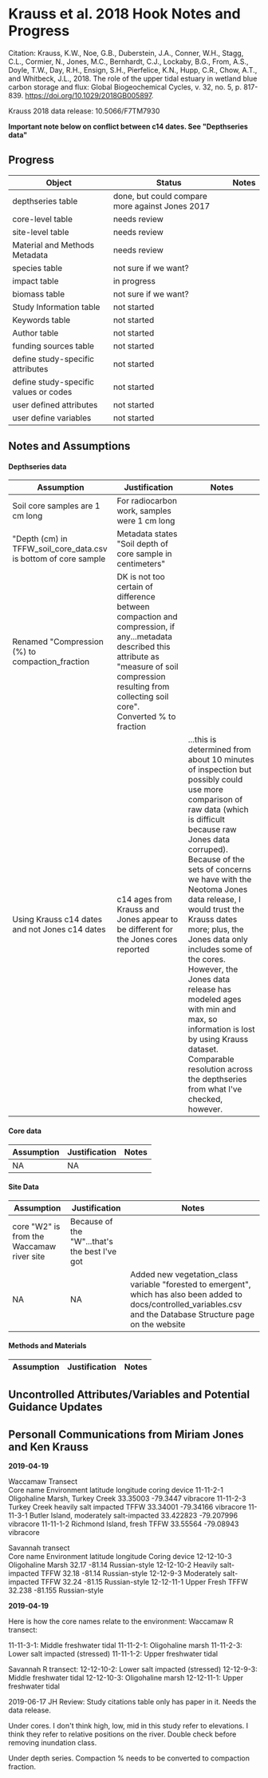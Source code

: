 # Krauss et al. 2018 Hook Notes and Progress

Citation: 
Krauss, K.W., Noe, G.B., Duberstein, J.A., Conner, W.H., Stagg, C.L., Cormier, N., Jones, M.C., Bernhardt, C.J., Lockaby, B.G., From, A.S., Doyle, T.W., Day, R.H., Ensign, S.H., Pierfelice, K.N., Hupp, C.R., Chow, A.T., and Whitbeck, J.L., 2018. The role of the upper tidal estuary in wetland blue carbon storage and flux: Global Biogeochemical Cycles, v. 32, no. 5, p. 817-839. https://doi.org/10.1029/2018GB005897.

Krauss 2018 data release:
10.5066/F7TM7930

**Important note below on conflict between c14 dates. See "Depthseries data"**

## Progress 

Object | Status | Notes
------------- | ------------- | -------------
depthseries table | done, but could compare more against Jones 2017 |
core-level table | needs review | 
site-level table | needs review| 
Material and Methods Metadata | needs review | 
species table | not sure if we want? | 
impact table | in progress | 
biomass table | not sure if we want? |
Study Information table | not started | 
Keywords table | not started | 
Author table | not started |
funding sources table | not started |
define study-specific attributes | not started |
define study-specific values or codes | not started |
user defined attributes | not started | 
user define variables | not started | 

## Notes and Assumptions


#### Depthseries data

Assumption | Justification | Notes
------------- | ------------- | -------------
Soil core samples are 1 cm long | For radiocarbon work, samples were 1 cm long | 
"Depth (cm) in TFFW_soil_core_data.csv is bottom of core sample | Metadata states "Soil depth of core sample in centimeters" |
Renamed "Compression (%) to compaction_fraction | DK is not too certain of difference between compaction and compression, if any...metadata described this attribute as "measure of soil compression resulting from collecting soil core". Converted % to fraction |
Using Krauss c14 dates and not Jones c14 dates | c14 ages from Krauss and Jones appear to be different for the Jones cores reported | ...this is determined from about 10 minutes of inspection but possibly could use more comparison of raw data (which is difficult because raw Jones data corruped). Because of the sets of concerns we have with the Neotoma Jones data release, I would trust the Krauss dates more; plus, the Jones data only includes some of the cores. However, the Jones data release has modeled ages with min and max, so information is lost by using Krauss dataset. Comparable resolution across the depthseries from what I've checked, however.

#### Core data

Assumption | Justification | Notes
------------- | ------------- | -------------
NA | NA | | Don't have coordinates for core W2

#### Site Data

Assumption | Justification | Notes
------------- | ------------- | -------------
core "W2" is from the Waccamaw river site | Because of the "W"...that's the best I've got | 
NA | NA | Added new vegetation_class variable "forested to emergent", which has also been added to docs/controlled_variables.csv and the Database Structure page on the website

#### Methods and Materials

Assumption | Justification | Notes
------------- | ------------- | -------------


## Uncontrolled Attributes/Variables and Potential Guidance Updates






## Personall Communications from Miriam Jones and Ken Krauss


**2019-04-19**

Waccamaw Transect			
Core name	Environment	latitude	longitude	coring device
11-11-2-1	Oligohaline Marsh, Turkey Creek	33.35003	-79.3447	vibracore
11-11-2-3	Turkey Creek heavily salt impacted TFFW	33.34001	-79.34166	vibracore
11-11-3-1	Butler Island, moderately salt-impacted	33.422823	-79.207996	vibracore
11-11-1-2	Richmond Island, fresh TFFW	33.55564	-79.08943	vibracore
				
Savannah transect			
Core name	Environment	latitude	longitude	Coring device
12-12-10-3	Oligohaline Marsh	32.17	-81.14	Russian-style
12-12-10-2	Heavily salt-impacted TFFW	32.18	-81.14	Russian-style
12-12-9-3	Moderately salt-impacted TFFW	32.24	-81.15	Russian-style
12-12-11-1	Upper Fresh TFFW	32.238	-81.155	Russian-style

**2019-04-19**

Here is how the core names relate to the environment:
Waccamaw R transect:
 
11-11-3-1: Middle freshwater tidal
11-11-2-1: Oligohaline marsh
11-11-2-3: Lower salt impacted (stressed)
11-11-1-2: Upper freshwater tidal
 
Savannah R transect:
12-12-10-2: Lower salt impacted (stressed)
12-12-9-3: Middle freshwater tidal
12-12-10-3: Oligohaline marsh
12-12-11-1: Upper freshwater tidal


2019-06-17 JH Review: Study citations table only has paper in it. Needs the data release. 

Under cores. I don't think high, low, mid in this study refer to elevations. I think they refer to relative positions on the river. Double check before removing inundation class.

Under depth series. Compaction % needs to be converted to compaction fraction. 

